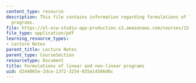 ```yaml
---
content_type: resource
description: This file contains information regarding formulations of linear and non-linear
  programs.
file: https://ol-ocw-studio-app-production.s3.amazonaws.com/courses/15-053-optimization-methods-in-management-science-spring-2013/d244065e2dce13f23254035a14586d6c_MIT15_053S13_lec2.pdf
file_type: application/pdf
learning_resource_types:
- Lecture Notes
parent_title: Lecture Notes
parent_type: CourseSection
resourcetype: Document
title: Formulations of linear and non-linear programs
uid: d244065e-2dce-13f2-3254-035a14586d6c
---
```

